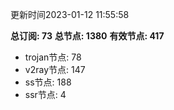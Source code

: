 更新时间2023-01-12 11:55:58

**总订阅: 73**
**总节点: 1380**
**有效节点: 417**
- trojan节点: 78
- v2ray节点: 147
- ss节点: 188
- ssr节点: 4
